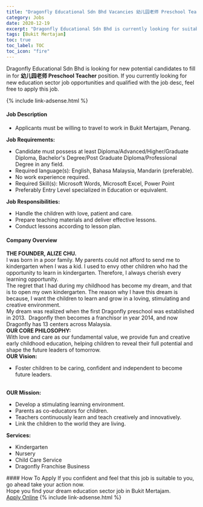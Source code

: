```yaml
---
title: "Dragonfly Educational Sdn Bhd Vacancies 幼儿园老师 Preschool Teacher" 
category: Jobs 
date: 2020-12-19 
excerpt: "Dragonfly Educational Sdn Bhd is currently looking for suitable person to fill in the 幼儿园老师 Preschool Teacher which positioned at Bukit Mertajam" 
tags: [Bukit Mertajam] 
toc: true 
toc_label: TOC 
toc_icon: "fire" 
--- 
```


<p>Dragonfly Educational Sdn Bhd is looking for new potential candidates to fill in for <b>幼儿园老师 Preschool Teacher</b> position. If you currently looking for new education sector job opportunities and qualified with the job desc, feel free to apply this job.
</p>{% include link-adsense.html %} 
 <div><div><div><h4>Job Description</h4></div></div><div><div><span><div><div><ul><li>Applicants must be willing to travel to work in Bukit Mertajam, Penang.</li></ul><strong>Job Requirements:</strong></div><ul><li>Candidate must possess at least Diploma/Advanced/Higher/Graduate Diploma, Bachelor's Degree/Post Graduate Diploma/Professional Degree&#160;in any field.</li><li>Required language(s): English, Bahasa Malaysia, Mandarin (preferable).</li><li>No work experience required.</li><li>Required Skill(s): Microsoft Words, Microsoft Excel, Power Point</li><li>Preferably Entry Level specialized in Education or equivalent.</li></ul><div><strong>Job Responsibilities:</strong></div><ul><li>Handle the children with love, patient and care.</li><li>Prepare teaching materials and deliver effective lessons.</li><li>Conduct lessons according to lesson plan.</li></ul></div></span></div></div></div> 
<div><div><div><h4>Company Overview</h4></div></div><div><div><span><div><div>
<div>
<div>
<div>
<div><strong>THE FOUNDER, ALIZE CHU.</strong></div>
<div>I was born in a poor family. My parents could not afford to send me to kindergarten when I was a kid. I used to envy other children who had the opportunity to learn in kindergarten. Therefore, I always cherish every learning opportunity.</div>
<div>The regret that I had during my childhood has become my dream, and that is to open my own kindergarten. The reason why I have this dream is because, I want the children to learn and grow in a loving, stimulating and creative environment.</div>
<div>My dream was realized when the first Dragonfly preschool was established in 2013.&#160; Dragonfly then becomes a franchisor in year 2014, and now Dragonfly has 13 centers across Malaysia.</div>
</div>
<div><strong>OUR CORE PHILOSOPHY:</strong></div>
<div>With love and care as our fundamental value, we provide fun and creative early childhood education, helping children to reveal their full potential and shape the future leaders of tomorrow.&#160;&#160;</div>
</div>
</div>
<div>
<div><strong>OUR Vision:</strong></div>
<ul>
<li>
<div>Foster children to be caring, confident and independent to become future leaders.</div>
</li>
</ul>
<div><br>
<strong>OUR Mission:</strong></div>
<div>
<ul>
<li>Develop a stimulating learning environment.</li>
<li>Parents as co-educators for children.</li>
<li>Teachers continuously learn and teach creatively and innovatively.</li>
<li>Link the children to the world they are living.</li>
</ul>
</div>
<div><strong>Services:</strong></div>
</div>
</div>
<div>
<ul>
<li>Kindergarten</li>
<li>Nursery</li>
<li>Child Care Service</li>
<li>Dragonfly Franchise Business</li>
</ul>
</div></div></span></div></div></div> 
#### How To Apply 
If you confident and feel that this job is suitable to you, go ahead take your action now. <br/> 
Hope you find your dream education sector job in Bukit Mertajam. <br/> 
<a href="https://www.jobstreet.com.my/en/job/幼儿园老师-preschool-teacher-4447069?jobId=jobstreet-my-job-4447069&sectionRank=9&token=0~fbc4ce5b-04eb-47b0-80e5-7b5ee1b267e6&fr=SRP%20View%20In%20New%20Ta" class="btn btn--info" target="_blank" rel="nofollow noopenner">Apply Online</a> 
{% include link-adsense.html %} 